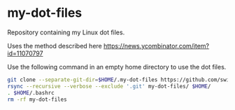 # my-dot-files

Repository containing my Linux dot files.

Uses the method described here https://news.ycombinator.com/item?id=11070797

Use the following command in an empty home directory to use the dot files.

```bash
git clone --separate-git-dir=$HOME/.my-dot-files https://github.com/switsche/my-dot-files/ $HOME/my-dot-files
rsync --recursive --verbose --exclude '.git' my-dot-files/ $HOME/
. $HOME/.bashrc
rm -rf my-dot-files

```
